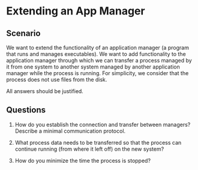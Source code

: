 # Extending an App Manager

## Scenario

We want to extend the functionality of an application manager (a program that runs and manages executables).
We want to add functionality to the application manager through which we can transfer a process managed by it from one system to another system managed by another application manager while the process is running.
For simplicity, we consider that the process does not use files from the disk.

All answers should be justified.

## Questions

1. How do you establish the connection and transfer between managers?
Describe a minimal communication protocol.

1. What process data needs to be transferred so that the process can continue running (from where it left off) on the new system?

1. How do you minimize the time the process is stopped?
